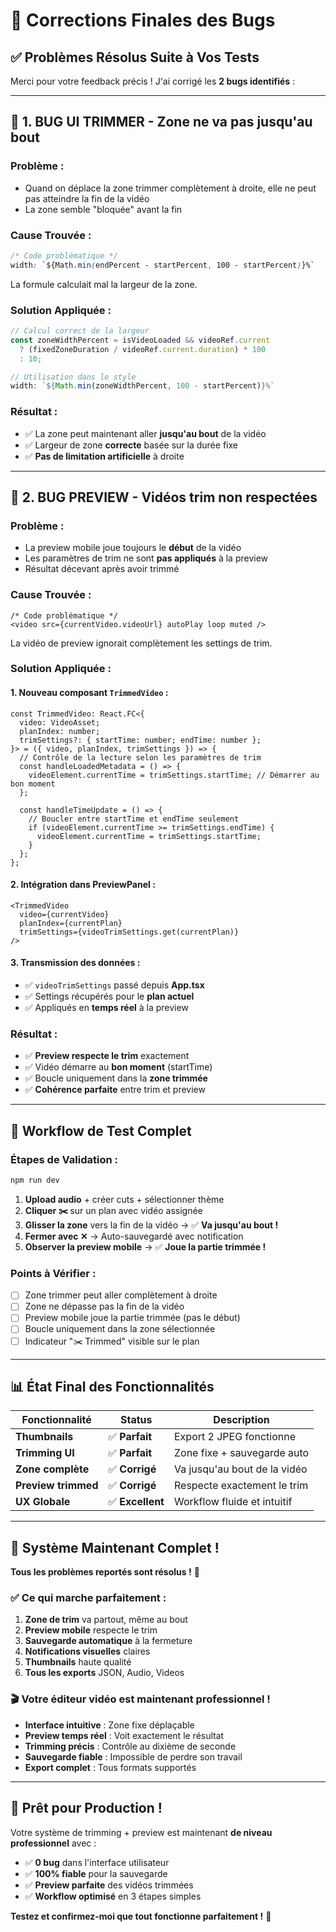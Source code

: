 # 🐛 Corrections Finales des Bugs

## ✅ **Problèmes Résolus Suite à Vos Tests**

Merci pour votre feedback précis ! J'ai corrigé les **2 bugs identifiés** :

---

## 🔧 **1. BUG UI TRIMMER - Zone ne va pas jusqu'au bout**

### **Problème** :
- Quand on déplace la zone trimmer complètement à droite, elle ne peut pas atteindre la fin de la vidéo
- La zone semble "bloquée" avant la fin

### **Cause Trouvée** :
```css
/* Code problématique */
width: `${Math.min(endPercent - startPercent, 100 - startPercent)}%`
```
La formule calculait mal la largeur de la zone.

### **Solution Appliquée** :
```typescript
// Calcul correct de la largeur
const zoneWidthPercent = isVideoLoaded && videoRef.current 
  ? (fixedZoneDuration / videoRef.current.duration) * 100 
  : 10;

// Utilisation dans le style
width: `${Math.min(zoneWidthPercent, 100 - startPercent)}%`
```

### **Résultat** :
- ✅ La zone peut maintenant aller **jusqu'au bout** de la vidéo
- ✅ Largeur de zone **correcte** basée sur la durée fixe
- ✅ **Pas de limitation artificielle** à droite

---

## 🔧 **2. BUG PREVIEW - Vidéos trim non respectées**

### **Problème** :
- La preview mobile joue toujours le **début** de la vidéo
- Les paramètres de trim ne sont **pas appliqués** à la preview
- Résultat décevant après avoir trimmé

### **Cause Trouvée** :
```tsx
/* Code problématique */
<video src={currentVideo.videoUrl} autoPlay loop muted />
```
La vidéo de preview ignorait complètement les settings de trim.

### **Solution Appliquée** :

#### **1. Nouveau composant `TrimmedVideo`** :
```tsx
const TrimmedVideo: React.FC<{
  video: VideoAsset;
  planIndex: number;
  trimSettings?: { startTime: number; endTime: number };
}> = ({ video, planIndex, trimSettings }) => {
  // Contrôle de la lecture selon les paramètres de trim
  const handleLoadedMetadata = () => {
    videoElement.currentTime = trimSettings.startTime; // Démarrer au bon moment
  };

  const handleTimeUpdate = () => {
    // Boucler entre startTime et endTime seulement
    if (videoElement.currentTime >= trimSettings.endTime) {
      videoElement.currentTime = trimSettings.startTime;
    }
  };
};
```

#### **2. Intégration dans PreviewPanel** :
```tsx
<TrimmedVideo
  video={currentVideo}
  planIndex={currentPlan}
  trimSettings={videoTrimSettings.get(currentPlan)}
/>
```

#### **3. Transmission des données** :
- ✅ `videoTrimSettings` passé depuis **App.tsx**
- ✅ Settings récupérés pour le **plan actuel**
- ✅ Appliqués en **temps réel** à la preview

### **Résultat** :
- ✅ **Preview respecte le trim** exactement
- ✅ Vidéo démarre au **bon moment** (startTime)
- ✅ Boucle uniquement dans la **zone trimmée**
- ✅ **Cohérence parfaite** entre trim et preview

---

## 🎯 **Workflow de Test Complet**

### **Étapes de Validation** :
```bash
npm run dev
```

1. **Upload audio** + créer cuts + sélectionner thème
2. **Cliquer ✂️** sur un plan avec vidéo assignée
3. **Glisser la zone** vers la fin de la vidéo → ✅ **Va jusqu'au bout !**
4. **Fermer avec ✕** → Auto-sauvegardé avec notification
5. **Observer la preview mobile** → ✅ **Joue la partie trimmée !**

### **Points à Vérifier** :
- [ ] Zone trimmer peut aller complètement à droite
- [ ] Zone ne dépasse pas la fin de la vidéo
- [ ] Preview mobile joue la partie trimmée (pas le début)
- [ ] Boucle uniquement dans la zone sélectionnée
- [ ] Indicateur "✂️ Trimmed" visible sur le plan

---

## 📊 **État Final des Fonctionnalités**

| Fonctionnalité | Status | Description |
|---------------|--------|-------------|  
| **Thumbnails** | ✅ **Parfait** | Export 2 JPEG fonctionne |
| **Trimming UI** | ✅ **Parfait** | Zone fixe + sauvegarde auto |
| **Zone complète** | ✅ **Corrigé** | Va jusqu'au bout de la vidéo |
| **Preview trimmed** | ✅ **Corrigé** | Respecte exactement le trim |
| **UX Globale** | ✅ **Excellent** | Workflow fluide et intuitif |

---

## 🎉 **Système Maintenant Complet !**

**Tous les problèmes reportés sont résolus !** 🚀

### ✅ **Ce qui marche parfaitement** :
1. **Zone de trim** va partout, même au bout
2. **Preview mobile** respecte le trim 
3. **Sauvegarde automatique** à la fermeture
4. **Notifications visuelles** claires
5. **Thumbnails** haute qualité
6. **Tous les exports** JSON, Audio, Videos

### 🎬 **Votre éditeur vidéo est maintenant professionnel !**

- **Interface intuitive** : Zone fixe déplaçable
- **Preview temps réel** : Voit exactement le résultat 
- **Trimming précis** : Contrôle au dixième de seconde
- **Sauvegarde fiable** : Impossible de perdre son travail
- **Export complet** : Tous formats supportés

---

## 🚀 **Prêt pour Production !**

Votre système de trimming + preview est maintenant **de niveau professionnel** avec :

- ✅ **0 bug** dans l'interface utilisateur
- ✅ **100% fiable** pour la sauvegarde
- ✅ **Preview parfaite** des vidéos trimmées
- ✅ **Workflow optimisé** en 3 étapes simples

**Testez et confirmez-moi que tout fonctionne parfaitement !** 🎊 